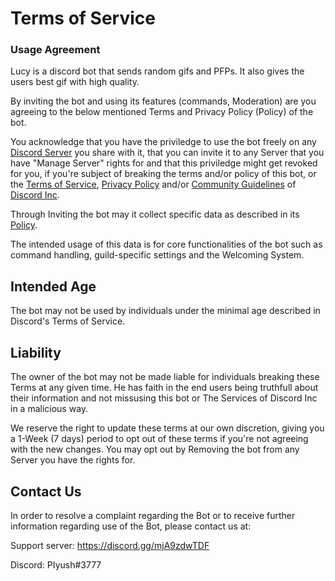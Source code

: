 # Terms of Service
### Usage Agreement
Lucy is a discord bot that sends random gifs and PFPs. It also gives the users best gif with high quality.

By inviting the bot and using its features (commands, Moderation) are you agreeing to the below mentioned Terms and Privacy Policy (Policy) of the bot.

You acknowledge that you have the priviledge to use the bot freely on any [Discord Server](https://discord.gg/vbsda5eevx) you share with it, that you can invite it to any Server that you have "Manage Server" rights for and that this priviledge might get revoked for you, if you're subject of breaking the terms and/or policy of this bot, or the [Terms of Service](https://discord.com/terms), [Privacy Policy](https://discord.com/privacy) and/or [Community Guidelines](https://discord.com/guidelines) of [Discord Inc](https://discord.com/).

Through Inviting the bot may it collect specific data as described in its [Policy](https://github.com/ahirjirao3244113/lucy-tos/blob/main/PRIVACY.md).

The intended usage of this data is for core functionalities of the bot such as command handling, guild-specific settings and the Welcoming System.

## Intended Age
The bot may not be used by individuals under the minimal age described in Discord's Terms of Service.

## Liability
The owner of the bot may not be made liable for individuals breaking these Terms at any given time.
He has faith in the end users being truthfull about their information and not missusing this bot or The Services of Discord Inc in a malicious way.

We reserve the right to update these terms at our own discretion, giving you a 1-Week (7 days) period to opt out of these terms if you're not agreeing with the new changes.
You may opt out by Removing the bot from any Server you have the rights for.

## Contact Us
In order to resolve a complaint regarding the Bot or to receive further information regarding use of the Bot, please contact us at:

Support server: https://discord.gg/mjA9zdwTDF

Discord: PIyush#3777
